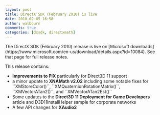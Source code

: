 ```yaml
---
layout: post
title: DirectX SDK (February 2010) is live
date: 2010-02-05 16:58
author: walbourn
comments: true
categories: [dxsdk, directxmath]
---
```

<p>The DirectX SDK (February 2010) release is live on [Microsoft downloads](https://www.microsoft.com/en-us/download/details.aspx?id=10084). See that page for full release notes.</p>

<p>This release contains:</p>

<ul>
<li><strong>Improvements to PIX </strong>particularly for Direct3D 11 support</li>
<li>a minor update to <strong>XNAMath v2.02</strong> including some notable fixes for ``XMStoreColor()``, ``XMQuaternionRotationMatrix()``, ``XMVectorATan2()``, and ``XMVectorATan2Est()``</li>
<li>Some updates to the <strong>Direct3D 11 Deployment for Game Developers </strong>article and D3D11InstallHelper sample for corporate networks</li>
<li>A few API changes for <strong>XAudio2</strong></li>
</ul>
<!--more-->
